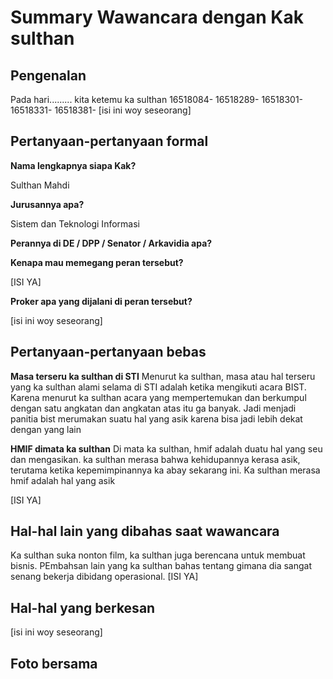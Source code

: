 # Summary Wawancara dengan Kak sulthan

## Pengenalan
Pada hari......... kita ketemu ka sulthan
16518084-
16518289-
16518301-
16518331-
16518381-
[isi ini woy seseorang]

## Pertanyaan-pertanyaan formal

**Nama lengkapnya siapa Kak?**
 
Sulthan Mahdi

**Jurusannya apa?**

Sistem dan Teknologi Informasi

**Perannya di DE / DPP / Senator / Arkavidia apa?**



**Kenapa mau memegang peran tersebut?**

[ISI YA]

**Proker apa yang dijalani di peran tersebut?**

[isi ini woy seseorang]

## Pertanyaan-pertanyaan bebas

**Masa terseru ka sulthan di STI**
Menurut ka sulthan, masa atau hal terseru yang ka sulthan alami selama di STI adalah ketika mengikuti acara BIST. Karena menurut ka sulthan acara yang mempertemukan dan berkumpul dengan satu angkatan dan angkatan atas itu ga banyak. Jadi menjadi panitia bist merumakan suatu hal yang asik karena bisa jadi lebih dekat dengan yang lain

**HMIF dimata ka sulthan**
Di mata ka sulthan, hmif adalah duatu hal yang seu dan mengasikan. ka sulthan merasa bahwa kehidupannya kerasa asik, terutama ketika kepemimpinannya ka abay sekarang ini. Ka sulthan merasa hmif adalah hal yang asik

[ISI YA]

## Hal-hal lain yang dibahas saat wawancara
Ka sulthan suka nonton film, ka sulthan juga berencana untuk membuat bisnis. PEmbahsan lain yang ka sulthan bahas tentang gimana dia sangat senang bekerja dibidang operasional.
[ISI YA]

## Hal-hal yang berkesan

[isi ini woy seseorang]

## Foto bersama


